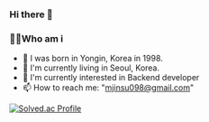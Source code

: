 ### Hi there 👋

<!--
**jinsu868/jinsu868** is a ✨ _special_ ✨ repository because its `README.md` (this file) appears on your GitHub profile.

Here are some ideas to get you started:

- 🔭 I’m currently working on ...
- 🌱 I’m currently learning ...
- 👯 I’m looking to collaborate on ...
- 🤔 I’m looking for help with ...
- 💬 Ask me about ...
- 📫 How to reach me: ...
- 😄 Pronouns: ...
- ⚡ Fun fact: ...
-->

### 🙋‍♂️Who am i
  * 🐣 I was born in Yongin, Korea in 1998.
  * 💒 I'm currently living in Seoul, Korea.
  * 🎯 I'm currently interested in Backend developer
  * 📫 How to reach me: "mjinsu098@gmail.com"


[![Solved.ac Profile](http://mazassumnida.wtf/api/v2/generate_badge?boj=greats8669)](https://solved.ac/greats8669/)
